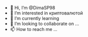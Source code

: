 - 👋 Hi, I’m @DimaSP98
- 👀 I’m interested in криптовалютой
- 🌱 I’m currently learning
- 💞️ I’m looking to collaborate on ...
- 📫 How to reach me ...

<!---
DimaSP98/DimaSP98 is a ✨ special ✨ repository because its `README.md` (this file) appears on your GitHub profile.
You can click the Preview link to take a look at your changes.
--->
